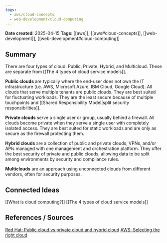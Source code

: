 ```yaml
---
tags:
  - aws/cloud-concepts
  - web-development/cloud-computing
---
```


**Date created**: 2025-04-15
**Tags**: [[aws]], [[aws#cloud-concepts]], [[web-development]], [[web-development#cloud-computing]]

## Summary

There are four types of cloud: Public, Private, Hybrid, and Multicloud. These are separate from [[The 4 types of cloud service models]].

**Public clouds** are typically where the end-user does not own the IT infrastructure (i.e. AWS, Microsoft Azure, IBM Cloud, Google Cloud). All clouds that serve multiple tenants are public clouds. They are best suited for fluctuating workloads. They are the least secure because of multiple touchpoints and [[Shared Responsibility Model|split security responsibilities]].

**Private clouds** serve a single user or group, usually behind a firewall. All clouds become private when they serve a single user with completely isolated access. They are best suited for static workloads and are only as secure as the firewall protecting them.

**Hybrid clouds** are a collection of public and private clouds, VPNs, and/or APIs managed with one management and orchestration platform. They offer the best security of private and public clouds, allowing data to be split among environments by security and compliance rules.

**Multiclouds** are an approach using unconnected clouds from different vendors, often for security purposes.







## Connected Ideas

[[What is cloud computing?]]
[[The 4 types of cloud service models]]

## References / Sources

[Red Hat: Public cloud vs private cloud and hybrid cloud](https://www.redhat.com/en/topics/cloud-computing/public-cloud-vs-private-cloud-and-hybrid-cloud)
[AWS: Selecting the right cloud](https://docs.aws.amazon.com/whitepapers/latest/public-sector-cloud-transformation/selecting-the-right-cloud-for-workloads-differences-between-public-private-and-hybrid.html)

